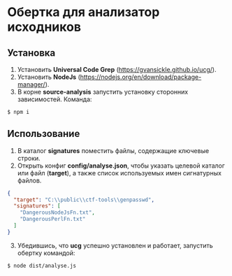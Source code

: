 # Обертка для анализатор исходников
## Установка
1. Установить **Universal Code Grep** (https://gvansickle.github.io/ucg/).
2. Установить **NodeJs** (https://nodejs.org/en/download/package-manager/). 
3. В корне **source-analysis** запустить установку сторонних зависимостей. Команда: 
```bash
$ npm i
```

## Использование
1. В каталог **signatures** поместить файлы, содержащие ключевые строки. 
2. Открыть конфиг **config/analyse.json**, чтобы указать целевой каталог или файл (**target**), а также список используемых имен сигнатурных файлов.
```json
{
  "target": "C:\\public\\ctf-tools\\genpasswd",
  "signatures": [
    "DangerousNodeJsFn.txt",
    "DangerousPerlFn.txt"
  ]
}
```
3. Убедившись, что **ucg** успешно установлен и работает, запустить обертку командой:
```bash
$ node dist/analyse.js
```
